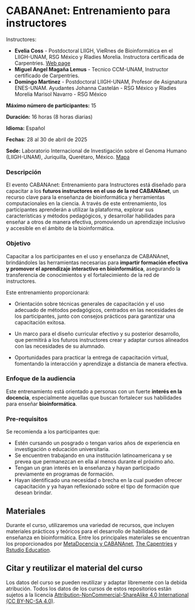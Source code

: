 # CABANAnet: Entrenamiento para instructores

Instructores:

-   **Evelia Coss** - Postdoctoral LIIGH, VieRnes de Bioinformática en el LIIGH-UNAM, RSG México y Rladies Morelia. Instructora certificada de Carpentries. [Web page](https://eveliacoss.github.io/)
-   **Miguel Angel Magaña Lemus** - Tecnico CCM-UNAM, Instructor certificado de Carpentries.
-   **Domingo Martinez** - Postdoctoral LIIGH-UNAM, Profesor de Asignatura ENES-UNAM. Ayudantes Johanna Castelán - RSG México y Rladies Morelia Marisol Navarro - RSG México

**Máximo número de participantes:** 15

**Duración:** 16 horas (8 horas diarias)

**Idioma:** Español

**Fechas**: 28 al 30 de abril de 2025

**Sede:** Laboratorio Internacional de Investigación sobre el Genoma Humano (LIIGH-UNAM), Juriquilla, Querétaro, México. [Mapa](https://www.google.com/maps/place/Laboratorio+Internacional+de+Investigaci%C3%B3n+sobre+el+Genoma+Humano+(LIIGH)+UNAM/data=!4m2!3m1!1s0x0:0xde7120fbed54624f?sa=X&ved=1t:2428&ictx=111)

### **Descripción**

El evento CABANAnet: Entrenamiento para Instructores está diseñado para capacitar a los **futuros instructores en el uso de la red CABANAnet**, un recurso clave para la enseñanza de bioinformática y herramientas computacionales en la ciencia. A través de este entrenamiento, los participantes aprenderán a utilizar la plataforma, explorar sus características y métodos pedagógicos, y desarrollar habilidades para enseñar a otros de manera efectiva, promoviendo un aprendizaje inclusivo y accesible en el ámbito de la bioinformática.

### **Objetivo**

Capacitar a los participantes en el uso y enseñanza de CABANAnet, brindándoles las herramientas necesarias para **impartir formación efectiva y promover el aprendizaje interactivo en bioinformática**, asegurando la transferencia de conocimientos y el fortalecimiento de la red de instructores.

Este entrenamiento proporcionará:

-   Orientación sobre técnicas generales de capacitación y el uso adecuado de métodos pedagógicos, centrados en las necesidades de los participantes, junto con consejos prácticos para garantizar una capacitación exitosa.

-   Un marco para el diseño curricular efectivo y su posterior desarrollo, que permitirá a los futuros instructores crear y adaptar cursos alineados con las necesidades de su alumnado.

-   Oportunidades para practicar la entrega de capacitación virtual, fomentando la interacción y aprendizaje a distancia de manera efectiva.

### **Enfoque de la audiencia**

Este entrenamiento está orientado a personas con un fuerte **interés en la docencia**, especialmente aquellas que buscan fortalecer sus habilidades para enseñar **bioinformática**. 

### **Pre-requisitos**

Se recomienda a los participantes que:

-   Estén cursando un posgrado o tengan varios años de experiencia en investigación o educación universitaria.
-   Se encuentren trabajando en una institución latinoamericana y se prevea que permanezcan en ella al menos durante el próximo año.
-   Tengan un gran interés en la enseñanza y hayan participado previamente en programas de formación.
-   Hayan identificado una necesidad o brecha en la cual pueden ofrecer capacitación y ya hayan reflexionado sobre el tipo de formación que desean brindar.

## **Materiales**

Durante el curso, utilizaremos una variedad de recursos, que incluyen materiales prácticos y teóricos para el desarrollo de habilidades de enseñanza en bioinformática. Entre los principales materiales se encuentran los proporcionados por [MetaDocencia y CABANAnet](https://www.metadocencia.org/curso/entrenamiento-instructores/), [The Capentries](https://carpentries.github.io/instructor-training/) y [Rstudio Education](https://education.rstudio.com/trainers/#info).

## Citar y reutilizar el material del curso

Los datos del curso se pueden reutilizar y adaptar libremente con la debida atribución. Todos los datos de los cursos de estos repositorios están sujetos a la licencia [Attribution-NonCommercial-ShareAlike 4.0 International (CC BY-NC-SA 4.0)](https://creativecommons.org/licenses/by-nc-sa/4.0/).

